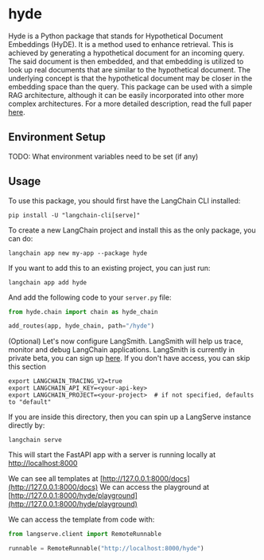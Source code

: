 
# hyde

Hyde is a Python package that stands for Hypothetical Document Embeddings (HyDE). It is a method used to enhance retrieval. This is achieved by generating a hypothetical document for an incoming query. The said document is then embedded, and that embedding is utilized to look up real documents that are similar to the hypothetical document. The underlying concept is that the hypothetical document may be closer in the embedding space than the query. This package can be used with a simple RAG architecture, although it can be easily incorporated into other more complex architectures. For a more detailed description, read the full paper [here](https://arxiv.org/abs/2212.10496).

## Environment Setup

TODO: What environment variables need to be set (if any)

## Usage

To use this package, you should first have the LangChain CLI installed:

```shell
pip install -U "langchain-cli[serve]"
```

To create a new LangChain project and install this as the only package, you can do:

```shell
langchain app new my-app --package hyde
```

If you want to add this to an existing project, you can just run:

```shell
langchain app add hyde
```

And add the following code to your `server.py` file:
```python
from hyde.chain import chain as hyde_chain

add_routes(app, hyde_chain, path="/hyde")
```

(Optional) Let's now configure LangSmith. 
LangSmith will help us trace, monitor and debug LangChain applications. 
LangSmith is currently in private beta, you can sign up [here](https://smith.langchain.com/). 
If you don't have access, you can skip this section


```shell
export LANGCHAIN_TRACING_V2=true
export LANGCHAIN_API_KEY=<your-api-key>
export LANGCHAIN_PROJECT=<your-project>  # if not specified, defaults to "default"
```

If you are inside this directory, then you can spin up a LangServe instance directly by:

```shell
langchain serve
```

This will start the FastAPI app with a server is running locally at 
[http://localhost:8000](http://localhost:8000)

We can see all templates at [http://127.0.0.1:8000/docs](http://127.0.0.1:8000/docs)
We can access the playground at [http://127.0.0.1:8000/hyde/playground](http://127.0.0.1:8000/hyde/playground)  

We can access the template from code with:

```python
from langserve.client import RemoteRunnable

runnable = RemoteRunnable("http://localhost:8000/hyde")
```

